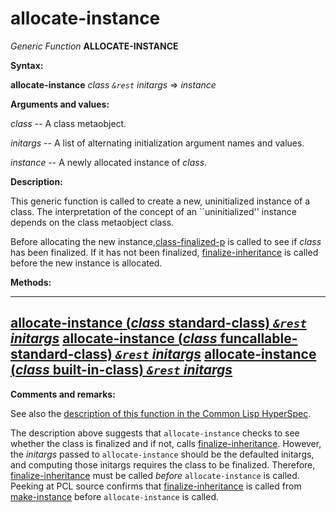 allocate-instance
=================

*Generic Function* **ALLOCATE-INSTANCE**

**Syntax:**

**allocate-instance** *class* *`&rest`* *initargs* => *instance*

**Arguments and values:**

*class* -- A class metaobject.

*initargs* -- A list of alternating initialization argument names and values.

*instance* -- A newly allocated instance of *class*.

**Description:**

This generic function is called to create a new, uninitialized instance of a class. The interpretation of the concept of an ``uninitialized'' instance depends on the class metaobject class.

Before allocating the new instance,[class-finalized-p](/docs/meta-object-protocol/class-finalized-p) is called to see if *class* has been finalized. If it has not been finalized, [finalize-inheritance](/docs/meta-object-protocol/finalize-inheritance) is called before the new instance is allocated.

**Methods:**

  ------------------------------------------------------------------------------------------------------------------------------------
  [**allocate-instance** (*class* standard-class) *`&rest`* *initargs*](/docs/meta-object-protocol/allocate-instance-standard-class)
  [**allocate-instance** (*class* funcallable-standard-class) *`&rest`* *initargs*](/docs/meta-object-protocol/allocate-instance-funcallable-standard-class)
  [**allocate-instance** (*class* built-in-class) *`&rest`* *initargs*](/docs/meta-object-protocol/allocate-instance-built-in-class)
  ------------------------------------------------------------------------------------------------------------------------------------

**Comments and remarks:**

See also the [description of this function in the Common Lisp HyperSpec](http://www.lispworks.com/documentation/HyperSpec/Body/f_alloca.htm#allocate-instance).

The description above suggests that `allocate-instance` checks to see whether the class is finalized and if not, calls [finalize-inheritance](/docs/meta-object-protocol/finalize-inheritance). However, the *initargs* passed to `allocate-instance` should be the defaulted initargs, and computing those initargs requires the class to be finalized. Therefore, [finalize-inheritance](/docs/meta-object-protocol/finalize-inheritance) must be called *before* `allocate-instance` is called. Peeking at PCL source confirms that [finalize-inheritance](/docs/meta-object-protocol/finalize-inheritance) is called from [make-instance](/docs/meta-object-protocol/make-instance) before `allocate-instance` is called.
